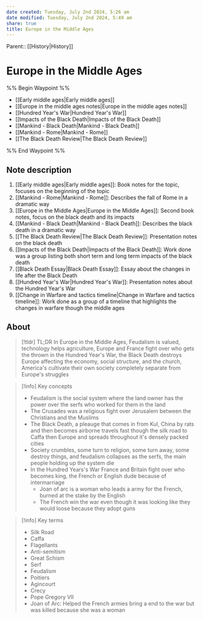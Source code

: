 ```yaml
---
date created: Tuesday, July 2nd 2024, 5:26 am
date modified: Tuesday, July 2nd 2024, 5:49 am
share: true
title: Europe in the Middle Ages
---
```


Parent:: [[History|History]]

# Europe in the Middle Ages

%% Begin Waypoint %%

- [[Early middle ages|Early middle ages]]
- [[Europe in the middle ages notes|Europe in the middle ages notes]]
- [[Hundred Year's War|Hundred Year's War]]
- [[Impacts of the Black Death|Impacts of the Black Death]]
- [[Mankind - Black Death|Mankind - Black Death]]
- [[Mankind - Rome|Mankind - Rome]]
- [[The Black Death Review|The Black Death Review]]

%% End Waypoint %%

## Note description

1. [[Early middle ages|Early middle ages]]: Book notes for the topic, focuses on the beginning of the topic
2. [[Mankind - Rome|Mankind - Rome]]: Describes the fall of Rome in a dramatic way
3. [[Europe in the Middle Ages|Europe in the Middle Ages]]: Second book notes, focus on the black death and its impacts
4. [[Mankind - Black Death|Mankind - Black Death]]: Describes the black death in a dramatic way
5. [[The Black Death Review|The Black Death Review]]: Presentation notes on the black death
6. [[Impacts of the Black Death|Impacts of the Black Death]]: Work done was a group listing both short term and long term impacts of the black death
7. [[Black Death Essay|Black Death Essay]]: Essay about the changes in life after the Black Death
8. [[Hundred Year's War|Hundred Year's War]]: Presentation notes about the Hundred Year's War
9. [[Change in Warfare and tactics timeline|Change in Warfare and tactics timeline]]: Work done as a group of a timeline that highlights the changes in warfare though the middle ages

## About

> [!tldr] TL;DR
> In Europe in the Middle Ages, Feudalism is valued, technology helps agriculture, Europe and France fight over who gets the thrown in the Hundred Year's War, the Black Death destroys Europe affecting the economy, social structure, and the church, America's cultivate their own society completely separate from Europe's struggles

> [!info] Key concepts
>
> - Feudalism is the social system where the land owner has the power over the serfs who worked for them in the land
> - The Crusades was a religious fight over Jerusalem between the Christians and the Muslims
> - The Black Death, a pleauge that comes in from Kul, China by rats and then becomes airborne travels fast though the silk road to Caffa then Europe and spreads throughout it's densely packed cities
> - Society crumbles, some turn to religion, some turn away, some destroy things, and feudalism collapses as the serfs, the main people holding up the system die
> - In the Hundred Years's War France and Britain fight over who becomes king, the French or English dude because of intermarriage
>   - Joan of arc is a woman who leads a army for the French, burned at the stake by the English
>   - The French win the war even though it was looking like they would loose because they adopt guns

> [!info] Key terms
>
> - Silk Road
> - Caffa
> - Flagellants
> - Anti-semitism
> - Great Schism
> - Serf
> - Feudalism
> - Poitiers
> - Agincourt
> - Crecy
> - Pope Gregory VII
> - Joan of Arc: Helped the French armies bring a end to the war but was killed because she was a woman
